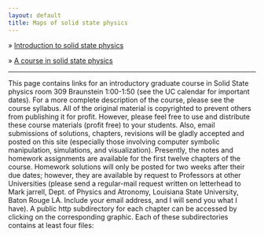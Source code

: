 ```yaml
---
layout: default
title: Maps of solid state physics
---
```

<script type="text/javascript" src="http://cdn.mathjax.org/mathjax/latest/MathJax.js?config=default"></script>

&raquo; <a href="http://www.physics.udel.edu/~bnikolic/teaching/phys624/lectures.html" target="_blank"> Introduction to solid state physics  </a> <br>

&raquo; <a href="http://www.phys.lsu.edu/~jarrell/COURSES/SOLID_STATE_HTML/course_solid.html" target="_blank"> A course in solid state physics  </a> <br>
<hr>
This page contains links for an introductory graduate course in Solid State physics room 309 Braunstein 1:00-1:50 (see the UC calendar for important dates). For a more complete description of the course, please see the course syllabus. All of the original material is copyrighted to prevent others from publishing it for profit. However, please feel free to use and distribute these course materials (profit free) to your students. Also, email submissions of solutions, chapters, revisions will be gladly accepted and posted on this site (especially those involving computer symbolic manipulation, simulations, and visualization). Presently, the notes and homework assignments are available for the first twelve chapters of the course. Homework solutions will only be posted for two weeks after their due dates; however, they are available by request to Professors at other Universities (please send a regular-mail request written on letterhead to Mark jarrell, Dept. of Physics and Atronomy, Louisiana State University, Baton Rouge LA. Include your email address, and I will send you what I have). A public http subdirectory for each chapter can be accessed by clicking on the corresponding graphic. Each of these subdirectories contains at least four files:

